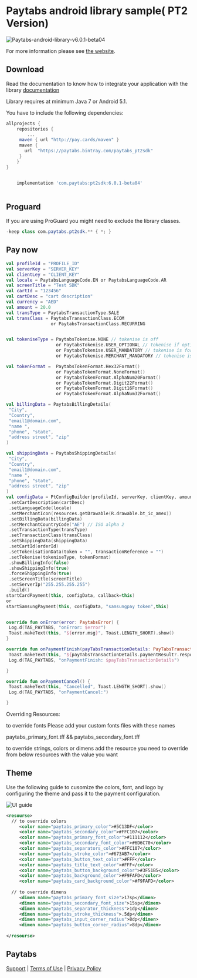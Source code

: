 Paytabs android library sample( PT2 Version)
========
![Paytabs-android-library-v6.0.1-beta04](https://img.shields.io/badge/Paytabs/android/library-v6.0.1-beta04-green.svg)

For more information please see [the website][1].


Download
--------
Read the documentation to know how to integrate your application with the library
[documentation](https://dev.paytabs.com/docs/android/)

Library requires at minimum Java 7 or Android 5.1.

You have to include the following dependencies:
```groovy
allprojects {
	repositories {
	    ...
     maven { url "http://pay.cards/maven" }
     maven {
       url  "https://paytabs.bintray.com/paytabs_pt2sdk"
     }
	}
}


```
```groovy

    implementation 'com.paytabs:pt2sdk:6.0.1-beta04'
   

```
Proguard
--------
If you are using ProGuard you might need to exclude the library classes.
```java
-keep class com.paytabs.pt2sdk.** { *; }
```

Pay now
--------
```kotlin
val profileId = "PROFILE_ID"
val serverKey = "SERVER_KEY"
val clientLey = "CLIENT_KEY"
val locale = PaytabsLanguageCode.EN or PaytabsLanguageCode.AR
val screenTitle = "Test SDK"
val cartId = "123456"
val cartDesc = "cart description"
val currency = "AED"
val amount = 20.0
val transType = PaytabsTransactionType.SALE  
val transClass = PaytabsTransactionClass.ECOM 
                 or PaytabsTransactionClass.RECURRING  


val tokeniseType = PaytabsTokenise.NONE // tokenise is off
                   or PaytabsTokenise.USER_OPTIONAL // tokenise if optional as per user approval
                   or PaytabsTokenise.USER_MANDATORY // tokenise is forced as per user approval
                   or PaytabsTokenise.MERCHANT_MANDATORY // tokenise is forced

val tokenFormat =  PaytabsTokenFormat.Hex32Format() 
                   or PaytabsTokenFormat.NoneFormat() 
                   or PaytabsTokenFormat.AlphaNum20Format() 
                   or PaytabsTokenFormat.Digit22Format()
                   or PaytabsTokenFormat.Digit16Format()
                   or PaytabsTokenFormat.AlphaNum32Format()

val billingData = PaytabsBillingDetails(
 "City",
 "Country",
 "email1@domain.com",
 "name ",
 "phone", "state",
 "address street", "zip"
)

val shippingData = PaytabsShippingDetails(
 "City",
 "Country",
 "email1@domain.com",
 "name ",
 "phone", "state",
 "address street", "zip"
)
val configData = PtConfigBuilder(profileId, serverKey, clientKey, amount ?: 0.0, currency)
 .setCartDescription(cartDesc)
 .setLanguageCode(locale)
 .setMerchantIcon(resources.getDrawable(R.drawable.bt_ic_amex))
 .setBillingData(billingData)
 .setMerchantCountryCode("AE") // ISO alpha 2
 .setTransactionType(transType)
 .setTransactionClass(transClass)
 .setShippingData(shippingData)
 .setCartId(orderId)
 .setTokenisationData(token = "", transactionReference = "")
 .setTokenise(tokeniseType, tokenFormat)
 .showBillingInfo(false)
 .showShippingInfo(true)
 .forceShippingInfo(true)
 .setScreenTitle(screenTitle)
 .setServerIp("255.255.255.255")
 .build()
startCardPayment(this, configData, callback=this)
or
startSamsungPayment(this, configData, "samsungpay token",this)


override fun onError(error: PaytabsError) {
 Log.d(TAG_PAYTABS, "onError: $error")
 Toast.makeText(this, "${error.msg}", Toast.LENGTH_SHORT).show()
}

override fun onPaymentFinish(payTabsTransactionDetails: PayTabsTransactionDetails) {
 Toast.makeText(this, "${payTabsTransactionDetails.paymentResult?.responseMessage}", Toast.LENGTH_SHORT).show()
 Log.d(TAG_PAYTABS, "onPaymentFinish: $payTabsTransactionDetails")

}

override fun onPaymentCancel() {
 Toast.makeText(this, "Cancelled", Toast.LENGTH_SHORT).show()
 Log.d(TAG_PAYTABS, "onPaymentCancel:")

}

```
 Overriding Resources:
 
 to override fonts 
 Please add your custom fonts files with these names
 
 paytabs_primary_font.tff && paytabs_secondary_font.tff
 
 to override strings, colors or dimens 
 add the resource you need to override from below resources with the value you want

## Theme
Use the following guide to cusomize the colors, font, and logo by configuring the theme and pass it to the payment configuration.

![UI guide](https://github.com/paytabscom/paytabs-android-library-sample/tree/PT2/res/UIguide.jpg)

````xml
<resourse>
  // to override colors
     <color name="paytabs_primary_color">#5C13DF</color>
     <color name="paytabs_secondary_color">#FFC107</color>
     <color name="paytabs_primary_font_color">#111112</color>
     <color name="paytabs_secondary_font_color">#6D6C70</color>
     <color name="paytabs_separators_color">#FFC107</color>
     <color name="paytabs_stroke_color">#673AB7</color>
     <color name="paytabs_button_text_color">#FFF</color>
     <color name="paytabs_title_text_color">#FFF</color>
     <color name="paytabs_button_background_color">#3F51B5</color>
     <color name="paytabs_background_color">#F9FAFD</color>
     <color name="paytabs_card_background_color">#F9FAFD</color> 
   
  // to override dimens
     <dimen name="paytabs_primary_font_size">17sp</dimen>
     <dimen name="paytabs_secondary_font_size">15sp</dimen>
     <dimen name="paytabs_separator_thickness">1dp</dimen>
     <dimen name="paytabs_stroke_thickness">.5dp</dimen>
     <dimen name="paytabs_input_corner_radius">8dp</dimen>
     <dimen name="paytabs_button_corner_radius">8dp</dimen>
     
</resourse>
````


Paytabs
--------
[Support][2] | [Terms of Use][3] | [Privacy Policy][4]




 [1]: https://dev.paytabs.com/docs/android/
 [2]: https://www.paytabs.com/en/support/
 [3]: https://www.paytabs.com/en/terms-of-use/
 [4]: https://www.paytabs.com/en/privacy-policy/
 [englishstrings]: https://github.com/paytabscom/paytabs-android-library-sample/blob/PT2/res/strings.xml
 [arabicstrings]: https://github.com/paytabscom/paytabs-android-library-sample/blob/PT2/res/strings-ar.xml
